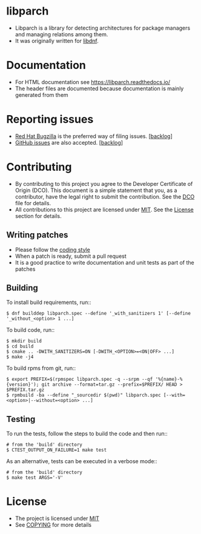 libparch
=======

* Libparch is a library for detecting architectures for package managers and managing relations among them.
* It was originally written for [libdnf](https://github.com/rpm-software-management/libdnf).


Documentation
=============

* For HTML documentation see https://libparch.readthedocs.io/
* The header files are documented because documentation is mainly generated from them


Reporting issues
================

* [Red Hat Bugzilla](https://bugzilla.redhat.com/enter_bug.cgi?product=Fedora&component=libparch) is the preferred way of filing issues. [[backlog](https://bugzilla.redhat.com/buglist.cgi?bug_status=__open__&product=Fedora&component=libparch)]
* [GitHub issues](https://github.com/rpm-software-management/libparch/issues/new) are also accepted. [[backlog](https://github.com/rpm-software-management/libparch/issues)]


Contributing
============

* By contributing to this project you agree to the Developer Certificate of Origin (DCO).
  This document is a simple statement that you, as a contributor,
  have the legal right to submit the contribution. See the [DCO](DCO) file for details.
* All contributions to this project are licensed under [MIT](mit.txt).
  See the [License](#license) section for details.


Writing patches
---------------

* Please follow the [coding style](CODING_STYLE.md)
* When a patch is ready, submit a pull request
* It is a good practice to write documentation and unit tests as part of the patches


Building
--------
To install build requirements, run::

    $ dnf builddep libparch.spec --define '_with_sanitizers 1' [--define '_without_<option> 1 ...]

To build code, run::

    $ mkdir build
    $ cd build
    $ cmake .. -DWITH_SANITIZERS=ON [-DWITH_<OPTION>=<ON|OFF> ...]
    $ make -j4

To build rpms from git, run::

    $ export PREFIX=$(rpmspec libparch.spec -q --srpm --qf '%{name}-%{version}'); git archive --format=tar.gz --prefix=$PREFIX/ HEAD > $PREFIX.tar.gz
    $ rpmbuild -ba --define "_sourcedir $(pwd)" libparch.spec [--with=<option>|--without=<option> ...]


Testing
-------
To run the tests, follow the steps to build the code and then run::

    # from the 'build' directory
    $ CTEST_OUTPUT_ON_FAILURE=1 make test

As an alternative, tests can be executed in a verbose mode::

    # from the 'build' directory
    $ make test ARGS='-V'


License
=======

* The project is licensed under [MIT](mit.txt)
* See [COPYING](COPYING.md) for more details
